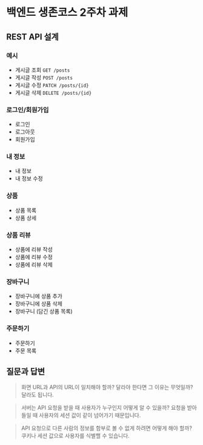 # 백엔드 생존코스 2주차 과제

## REST API 설계

### 예시

- 게시글 조회 `GET /posts`
- 게시글 작성 `POST /posts`
- 게시글 수정 `PATCH /posts/{id}`
- 게시글 삭제 `DELETE /posts/{id}`

### 로그인/회원가입

- 로그인
- 로그아웃
- 회원가입

### 내 정보

- 내 정보 
- 내 정보 수정 

### 상품

- 상품 목록
- 상품 상세

### 상품 리뷰

- 상품에 리뷰 작성
- 상품에 리뷰 수정
- 상품에 리뷰 삭제

### 장바구니

- 장바구니에 상품 추가
- 장바구니에 상품 삭제
- 장바구니 (담긴 상품 목록)

### 주문하기

- 주문하기
- 주문 목록

## 질문과 답변

> 화면 URL과 API의 URL이 일치해야 할까? 달라야 한다면 그 이유는 무엇일까?
달라도 됩니다. 

> 서버는 API 요청을 받을 때 사용자가 누구인지 어떻게 알 수 있을까?
요청을 받아들일 때 사용자의 세션 값이 같이 넘어가기 때문입니다.

> API 요청으로 다른 사람의 정보를 함부로 볼 수 없게 하려면 어떻게 해야 할까?
쿠키나 세션 값으로 사용자를 식별핼 수 있습니다.
